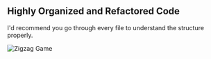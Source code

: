 ## Highly Organized and Refactored Code

I'd recommend you go through every file to understand the structure properly. 

![Zigzag Game](https://github.com/The-Odd-Institute/CSharp_Unity_Game/blob/main/zigzag.gif)
